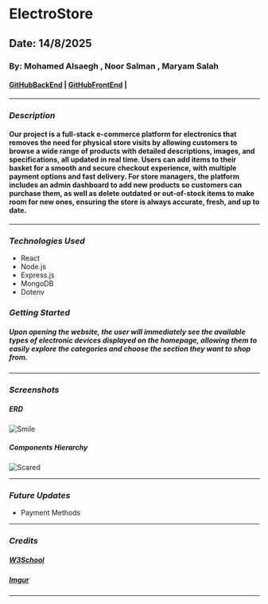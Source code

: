 # ElectroStore

## Date: 14/8/2025
### By: Mohamed Alsaegh , Noor Salman , Maryam Salah

#### [GitHubBackEnd](https://github.com/NOORSALMAN25/ElectroStore-backEnd) | [GitHubFrontEnd](https://github.com/NOORSALMAN25/ElectroStore-frontEnd) | 
***

### ***Description***
#### Our project is a full-stack e-commerce platform for electronics that removes the need for physical store visits by allowing customers to browse a wide range of products with detailed descriptions, images, and specifications, all updated in real time. Users can add items to their basket for a smooth and secure checkout experience, with multiple payment options and fast delivery. For store managers, the platform includes an admin dashboard to add new products so customers can purchase them, as well as delete outdated or out-of-stock items to make room for new ones, ensuring the store is always accurate, fresh, and up to date.
***

### ***Technologies Used***
* React
* Node.js
* Express.js
* MongoDB
* Dotenv



### ***Getting Started***

##### Upon opening the website, the user will immediately see the available types of electronic devices displayed on the homepage, allowing them to easily explore the categories and choose the section they want to shop from.
***

### ***Screenshots***

##### ERD 
![Smile](https://i.imgur.com/HEpDhfx.png)

##### Components Hierarchy 
![Scared](https://i.imgur.com/OxdSFth.png)
***

### ***Future Updates***

- Payment Methods


***

### ***Credits***

##### [W3School](https://www.w3schools.com/)

#####  [Imgur](https://imgur.com/)


***
